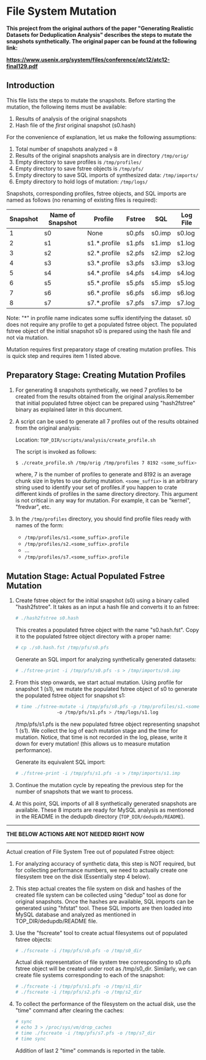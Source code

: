 # File System Mutation

**This project from the original authors of the paper "Generating Realistic Datasets for Deduplication Analysis" describes the steps to mutate the snapshots synthetically. The original paper can be found at the following link:**

**https://www.usenix.org/system/files/conference/atc12/atc12-final129.pdf**

## Introduction

This file lists the steps to mutate the snapshots. Before starting the mutation, the following items must be available:

1. Results of analysis of the original snapshots
2. Hash file of the _first_ original snapshot (s0.hash)

For the convenience of explanation, let us make the following assumptions:

1. Total number of snapshots analyzed = 8
2. Results of the original snapshots analysis are in directory `/tmp/orig/`
3. Empty directory to save profiles is `/tmp/profiles/`
4. Empty directory to save fstree objects is `/tmp/pfs/`
5. Empty directory to save SQL imports of synthesized data: `/tmp/imports/`
6. Empty directory to hold logs of mutation: `/tmp/logs/`

Snapshots, corresponding profiles, fstree objects, and SQL imports are named as follows (no renaming of existing files is required):

| Snapshot | Name of Snapshot | Profile       | Fstree | SQL    | Log File |
|----------|------------------|---------------|--------|--------|----------|
|    1     |    s0            | None          | s0.pfs | s0.imp | s0.log   |
|    2     |    s1            | s1.*.profile | s1.pfs | s1.imp | s1.log   |
|    3     |    s2            | s2.*.profile | s2.pfs | s2.imp | s2.log   |
|    4     |    s3            | s3.*.profile | s3.pfs | s3.imp | s3.log   |
|    5     |    s4            | s4.*.profile | s4.pfs | s4.imp | s4.log   |
|    6     |    s5            | s5.*.profile | s5.pfs | s5.imp | s5.log   |
|    7     |    s6            | s6.*.profile | s6.pfs | s6.imp | s6.log   |
|    8     |    s7            | s7.*.profile | s7.pfs | s7.imp | s7.log   |

Note: "*" in profile name indicates some suffix identifying the dataset. s0 does not require any profile to get a populated fstree object. The populated fstree object of the initial snapshot s0 is prepared using the hash file and not via mutation.

Mutation requires first preparatory stage of creating mutation profiles. This is quick step and requires item 1 listed above.

## Preparatory Stage: Creating Mutation Profiles

1. For generating 8 snapshots synthetically, we need 7 profiles to be created from the results obtained from the original analysis.Remember that initial populated fstree object can be prepared using "hash2fstree" binary as explained later in this document.
2. A script can be used to generate all 7 profiles out of the results obtained from the original analysis:

    Location: `TOP_DIR/scripts/analysis/create_profile.sh`

    The script is invoked as follows:

    ```bash
    $ ./create_profile.sh /tmp/orig /tmp/profiles 7 8192 <some_suffix>
    ```

    where, 7 is the number of profiles to generate and 8192 is an average chunk size in bytes to use during mutation.
    `<some_suffix>` is an arbitrary string used to identify your set of profiles.if you happen to crate different kinds of profiles in the same directory directory.  This argument is not critical in any way for mutation. For example, it can be "kernel", "fredvar", etc.
3. In the `/tmp/profiles` directory, you should find profile files ready with names of the form:

    - `/tmp/profiles/s1.<some_suffix>.profile`
    - `/tmp/profiles/s2.<some_suffix>.profile`
    - ...
    - `/tmp/profiles/s7.<some_suffix>.profile`

## Mutation Stage: Actual Populated Fstree Mutation

1. Create fstree object for the initial snapshot (s0) using a binary called "hash2fstree". It takes as an input a hash file and converts it to an fstree:

    ```bash
    # ./hash2fstree s0.hash
    ```

    This creates a populated fstree object with the name "s0.hash.fst". Copy it to the populated fstree object directory with a proper name:

    ```bash
    # cp ./s0.hash.fst /tmp/pfs/s0.pfs
    ```

    Generate an SQL import for analyzing synthetically generated datasets:

    ```bash
    # ./fstree-print -i /tmp/pfs/s0.pfs -s > /tmp/imports/s0.imp
    ```

2. From this step onwards, we start actual mutation. Using profile for snapshot 1 (s1), we mutate the populated fstree object of s0 to generate the populated fstree object for snapshot s1:

    ```bash
    # time ./fstree-mutate -i /tmp/pfs/s0.pfs -p /tmp/profiles/s1.<some_suffix>.profile \\
                   -o /tmp/pfs/s1.pfs > /tmp/logs/s1.log
    ```

    /tmp/pfs/s1.pfs is the new populated fstree object representing snapshot 1 (s1). We collect the log of each mutation stage and the time for mutation. Notice, that time is not recorded in the log, please, write it down for every mutation! (this allows us to measure mutation performance).

    Generate its equivalent SQL import:

    ```bash
    # ./fstree-print -i /tmp/pfs/s1.pfs -s > /tmp/imports/s1.imp
    ```

3. Continue the mutation cycle by repeating the previous step for the number of snapshots that we want to process.

4. At this point, SQL imports of all 8 synthetically generated snapshots are available. These 8 imports are ready for MySQL analysis as mentioned in the README in the dedupdb directory (`TOP_DIR/dedupdb/README`).

---

**THE BELOW ACTIONS ARE NOT NEEDED RIGHT NOW**

---

Actual creation of File System Tree out of populated Fstree object:

1. For analyzing accuracy of synthetic data, this step is NOT required, but for collecting performance numbers, we need to actually create one filesystem tree on the disk (Essentially step 4 below).

2.  This step actual creates the file system on disk and hashes of the created file system can be collected using "dedup" tool as done for original snapshots.  Once the hashes are available, SQL imports can be generated using "hfstat" tool.  These SQL imports are then loaded into MySQL database and analyzed as mentioned in TOP_DIR/dedupdb/README file.

3. Use the "fscreate" tool to create actual filesystems out of populated fstree objects:

    ```bash
    # ./fscreate -i /tmp/pfs/s0.pfs -o /tmp/s0_dir
    ```

    Actual disk representation of file system tree corresponding to s0.pfs fstree object will be created under root as /tmp/s0_dir.  Similarly, we can create file systems corresponding to each of the snapshot:

    ```bash
    # ./fscreate -i /tmp/pfs/s1.pfs -o /tmp/s1_dir
    # ./fscreate -i /tmp/pfs/s2.pfs -o /tmp/s2_dir
    ```

3. To collect the performance of the filesystem on the actual disk, use the "time" command after clearing the caches:

    ```bash
    # sync
    # echo 3 > /proc/sys/vm/drop_caches
    # time ./fscreate -i /tmp/pfs/s7.pfs -o /tmp/s7_dir
    # time sync
    ```

    Addition of last 2 "time" commands is reported in the table.